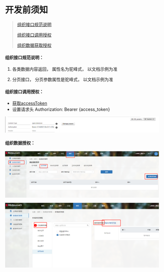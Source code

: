 # 开发前须知

>[组织接口规范说明](#link1)
>
>[组织接口调用授权](#link2)
>
>[组织数据获取授权](#link3)



#### 组织接口规范说明：<div id=link1></div>

1. 各类数据内容返回， 属性名为驼峰式， 以文档示例为准

2. 分页接口， 分页参数属性是驼峰式， 以文档示例为准

   

#### 组织接口调用授权：<div id=link2></div>

* [获取accessToken](/get-access-token.html)
* 设置请求头 Authorization: Bearer {access_token}

![image-20201111115147462.png](README.assets/image-20201111115147462.png)

#### 组织数据授权：<div id=link3></div>

![image-20201112144105435](README.assets/image-20201112144105435.png)

![image-20201112144135345](README.assets/image-20201112144135345.png)